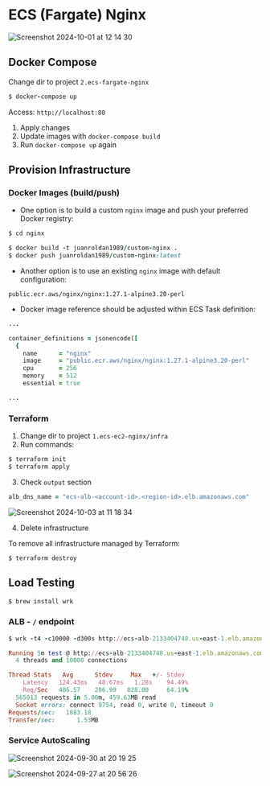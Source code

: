 # ECS (Fargate) Nginx

![Screenshot 2024-10-01 at 12 14 30](https://github.com/user-attachments/assets/ddf2ccc4-74ab-4ba1-9074-524ebfa0a078)

## Docker Compose

Change dir to project `2.ecs-fargate-nginx`

```ruby
$ docker-compose up
```

Access: `http://localhost:80`

1. Apply changes
2. Update images with `docker-compose build`
3. Run `docker-compose up` again

## Provision Infrastructure

### Docker Images (build/push)

- One option is to build a custom `nginx` image and push your preferred Docker registry:

```ruby
$ cd nginx

$ docker build -t juanroldan1989/custom-nginx .
$ docker push juanroldan1989/custom-nginx:latest
```

- Another option is to use an existing `nginx` image with default configuration:

```
public.ecr.aws/nginx/nginx:1.27.1-alpine3.20-perl
```

- Docker image reference should be adjusted within ECS Task definition:

```ruby
...

container_definitions = jsonencode([
  {
    name      = "nginx"
    image     = "public.ecr.aws/nginx/nginx:1.27.1-alpine3.20-perl"
    cpu       = 256
    memory    = 512
    essential = true

...
```

### Terraform

1. Change dir to project `1.ecs-ec2-nginx/infra`
2. Run commands:

```ruby
$ terraform init
$ terraform apply
```

3. Check `output` section

```ruby
alb_dns_name = "ecs-alb-<account-id>.<region-id>.elb.amazonaws.com"
```

![Screenshot 2024-10-03 at 11 18 34](https://github.com/user-attachments/assets/fb2e8911-9352-4c7f-950e-555d2a25c2d3)

4. Delete infrastructure

To remove all infrastructure managed by Terraform:

```
$ terraform destroy
```

## Load Testing

```ruby
$ brew install wrk
```

### ALB - `/` endpoint

```ruby
$ wrk -t4 -c10000 -d300s http://ecs-alb-2133404748.us-east-1.elb.amazonaws.com/

Running 5m test @ http://ecs-alb-2133404748.us-east-1.elb.amazonaws.com/
  4 threads and 10000 connections

Thread Stats   Avg      Stdev     Max   +/- Stdev
    Latency   124.43ms   48.67ms   1.28s    94.49%
    Req/Sec   486.57    206.99   828.00     64.19%
  565013 requests in 5.00m, 459.63MB read
  Socket errors: connect 9754, read 0, write 0, timeout 0
Requests/sec:   1883.18
Transfer/sec:      1.53MB
```

### Service AutoScaling

![Screenshot 2024-09-30 at 20 19 25](https://github.com/user-attachments/assets/ecff068b-8af2-47ff-a18d-798d63f033e4)

![Screenshot 2024-09-27 at 20 56 26](https://github.com/user-attachments/assets/863f879d-0460-4e1e-b03c-db883ea49283)

